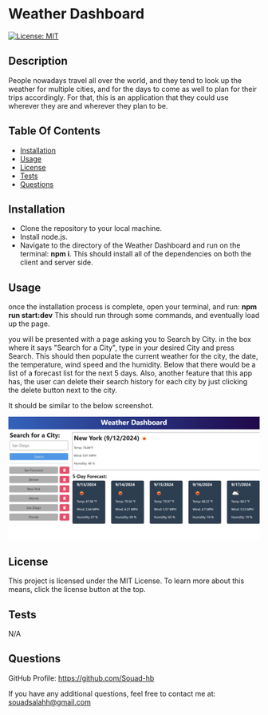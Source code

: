 # Weather Dashboard
  [![License: MIT](https://img.shields.io/badge/License-MIT-yellow.svg)](https://opensource.org/licenses/MIT)

## Description

People nowadays travel all over the world, and they tend to look up the weather for multiple cities, and for the days to come as well to plan for their trips accordingly. For that, this is an application that they could use wherever they are and wherever they plan to be.

## Table Of Contents

  - [Installation](#installation)
  - [Usage](#usage)
  - [License](#license)
  - [Tests](#tests)
  - [Questions](#questions)

## Installation

- Clone the repository to your local machine.
- Install node.js.
-   Navigate to the directory of the Weather Dashboard and run on the terminal: **npm i**. This should install all of the dependencies on both the client and server side. 

## Usage

once the installation process is complete, open your terminal, and run: **npm run start:dev** This should run through some commands, and eventually load up the page. 

you will be presented with a page asking  you to Search by City. in the box where it says "Search for a City", type in your desired City and press Search. This should then populate the current weather for the city, the date, the  temperature, wind speed and the humidity. Below that there would be a list of a forecast list for the next 5 days. 
Also, another feature that this app has, the user can delete their search history for each city by just clicking the delete button next to the city.

It should be similar to the below screenshot. 

![alt text](assets/images/screenshot.png)

## License

This project is licensed under the MIT License. To learn more about this means, click the license button at the top.
  
## Tests

N/A

## Questions

GitHub Profile: https://github.com/Souad-hb

If you have any additional questions, feel free to contact me at: souadsalahh@gmail.com 
